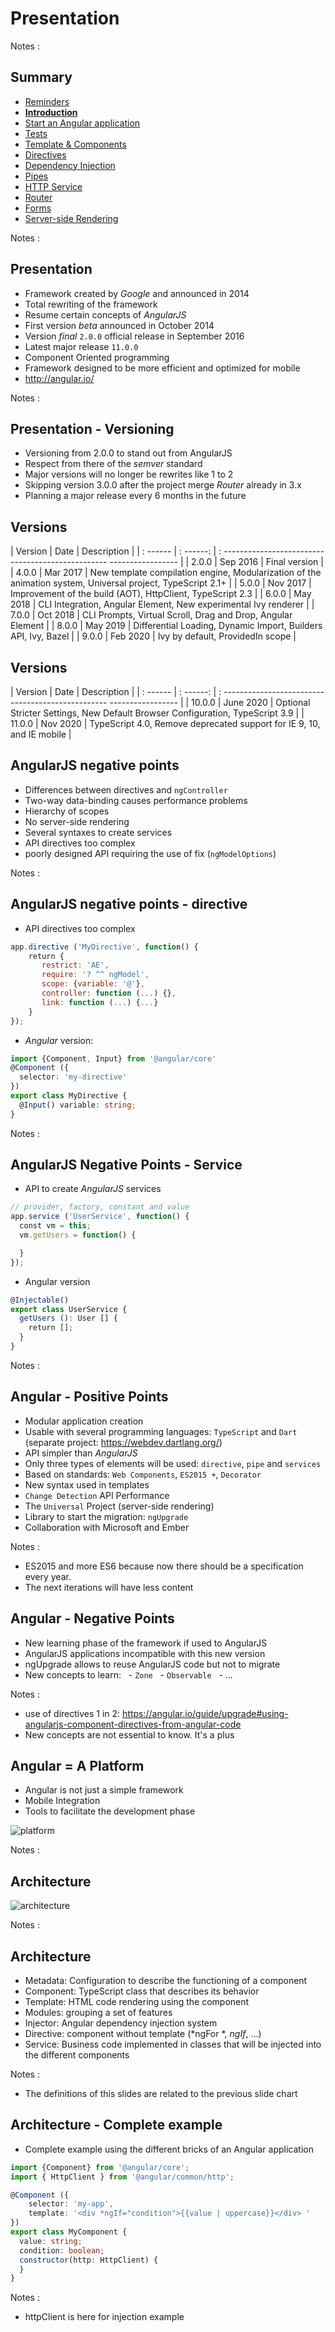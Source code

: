 # Presentation

<!-- .slide: class="page-title" -->

Notes :



## Summary

<!-- .slide: class="toc" -->

- [Reminders](#/1)
- **[Introduction](#/2)**
- [Start an Angular application](#/3)
- [Tests](#/4)
- [Template & Components](#/5)
- [Directives](#/6)
- [Dependency Injection](#/7)
- [Pipes](#/8)
- [HTTP Service](#/9)
- [Router](#/10)
- [Forms](#/11)
- [Server-side Rendering](#/12)

Notes :



## Presentation

- Framework created by *Google* and announced in 2014
- Total rewriting of the framework
- Resume certain concepts of *AngularJS*
- First version *beta* announced in October 2014
- Version *final* `2.0.0` official release in September 2016
- Latest major release `11.0.0`
- Component Oriented programming
- Framework designed to be more efficient and optimized for mobile
- http://angular.io/

Notes :



## Presentation - Versioning

- Versioning from 2.0.0 to stand out from AngularJS
- Respect from there of the *semver* standard
- Major versions will no longer be rewrites like 1 to 2
- Skipping version 3.0.0 after the project merge *Router* already in 3.x
- Planning a major release every 6 months in the future



## Versions

| Version | Date | Description |
| : ------ | : ------: | : ------------------------------------------------- ----------------- |
| 2.0.0 | Sep 2016 | Final version |
| 4.0.0 | Mar 2017 | New template compilation engine, Modularization of the animation system, Universal project, TypeScript 2.1+ |
| 5.0.0 | Nov 2017 | Improvement of the build (AOT), HttpClient, TypeScript 2.3 |
| 6.0.0 | May 2018 | CLI Integration, Angular Element, New experimental Ivy renderer |
| 7.0.0 | Oct 2018 | CLI Prompts, Virtual Scroll, Drag and Drop, Angular Element |
| 8.0.0 | May 2019 | Differential Loading, Dynamic Import, Builders API, Ivy, Bazel |
| 9.0.0 | Feb 2020 | Ivy by default, ProvidedIn scope |



## Versions

| Version | Date | Description |
| : ------ | : ------: | : ------------------------------------------------- ----------------- |
| 10.0.0 | June 2020 | Optional Stricter Settings, New Default Browser Configuration, TypeScript 3.9 |
| 11.0.0 | Nov 2020 | TypeScript 4.0, Remove deprecated support for IE 9, 10, and IE mobile |



## AngularJS negative points

- Differences between directives and `ngController`
- Two-way data-binding causes performance problems
- Hierarchy of scopes
- No server-side rendering
- Several syntaxes to create services
- API directives too complex
- poorly designed API requiring the use of fix (`ngModelOptions`)

Notes :



## AngularJS negative points - directive

- API directives too complex

```Javascript
app.directive ('MyDirective', function() {
    return {
       restrict: 'AE',
       require: '? ^^ ngModel',
       scope: {variable: '@'},
       controller: function (...) {},
       link: function (...) {...}
    }
});
```

- *Angular* version:

```typescript
import {Component, Input} from '@angular/core'
@Component ({
  selector: 'my-directive'
})
export class MyDirective {
  @Input() variable: string;
}
```

Notes :



## AngularJS Negative Points - Service

- API to create *AngularJS* services

```Javascript
// provider, factory, constant and value
app.service ('UserService', function() {
  const vm = this;
  vm.getUsers = function() {

  }
});
```

- Angular version

```typescript
@Injectable()
export class UserService {
  getUsers (): User [] {
    return [];
  }
}
```
Notes :



## Angular - Positive Points

- Modular application creation
- Usable with several programming languages: `TypeScript` and `Dart` (separate project: https://webdev.dartlang.org/)
- API simpler than *AngularJS*
- Only three types of elements will be used: `directive`, `pipe` and `services`
- Based on standards: `Web Components`, `ES2015 +`, `Decorator`
- New syntax used in templates
- `Change Detection` API Performance
- The `Universal` Project (server-side rendering)
- Library to start the migration: `ngUpgrade`
- Collaboration with Microsoft and Ember

Notes :
- ES2015 and more ES6 because now there should be a specification every year.
- The next iterations will have less content



## Angular - Negative Points

- New learning phase of the framework if used to AngularJS
- AngularJS applications incompatible with this new version
- ngUpgrade allows to reuse AngularJS code but not to migrate
- New concepts to learn:
  - `Zone`
  - `Observable`
  - ...

Notes :
- use of directives 1 in 2: https://angular.io/guide/upgrade#using-angularjs-component-directives-from-angular-code
- New concepts are not essential to know. It's a plus



## Angular = A Platform

- Angular is not just a simple framework
- Mobile Integration
- Tools to facilitate the development phase

![platform](resources/platform.png "platform")

Notes :



## Architecture

![architecture](resources/overview2.png "architecture")

Notes :



## Architecture

- Metadata: Configuration to describe the functioning of a component
- Component: TypeScript class that describes its behavior
- Template: HTML code rendering using the component
- Modules: grouping a set of features
- Injector: Angular dependency injection system
- Directive: component without template (*ngFor *, *ngIf*, ...)
- Service: Business code implemented in classes that will be injected into the different components

Notes :
- The definitions of this slides are related to the previous slide chart



## Architecture - Complete example

- Complete example using the different bricks of an Angular application

```typescript
import {Component} from '@angular/core';
import { HttpClient } from '@angular/common/http';

@Component ({
    selector: 'my-app',
    template: '<div *ngIf="condition">{{value | uppercase}}</div> '
})
export class MyComponent {
  value: string;
  condition: boolean;
  constructor(http: HttpClient) {
  }
}
```

Notes :
- httpClient is here for injection example
